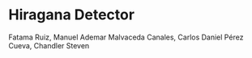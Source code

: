 # Hiragana Detector

Fatama Ruiz, Manuel Ademar
Malvaceda Canales, Carlos Daniel
Pérez Cueva, Chandler Steven

